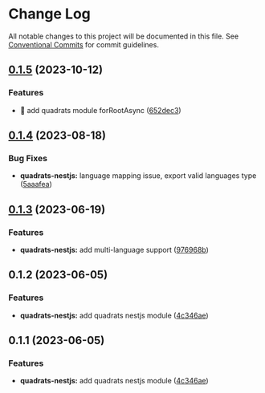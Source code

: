 # Change Log

All notable changes to this project will be documented in this file.
See [Conventional Commits](https://conventionalcommits.org) for commit guidelines.

## [0.1.5](https://github.com/Rytass/Utils/compare/@rytass/quadrats-nestjs@0.1.4...@rytass/quadrats-nestjs@0.1.5) (2023-10-12)


### Features

* 🎸 add quadrats module forRootAsync ([652dec3](https://github.com/Rytass/Utils/commit/652dec398fdf8acd6e0ee9426dd16bc2249c3c88))





## [0.1.4](https://github.com/Rytass/Utils/compare/@rytass/quadrats-nestjs@0.1.3...@rytass/quadrats-nestjs@0.1.4) (2023-08-18)


### Bug Fixes

* **quadrats-nestjs:** language mapping issue, export valid languages type ([5aaafea](https://github.com/Rytass/Utils/commit/5aaafea010d3b63935a2d14319cb4bd7328f4b58))





## [0.1.3](https://github.com/Rytass/Utils/compare/@rytass/quadrats-nestjs@0.1.2...@rytass/quadrats-nestjs@0.1.3) (2023-06-19)


### Features

* **quadrats-nestjs:** add multi-language support ([976968b](https://github.com/Rytass/Utils/commit/976968bf60446dd32d785aa7a43c9171e6acac5d))





## 0.1.2 (2023-06-05)


### Features

* **quadrats-nestjs:** add quadrats nestjs module ([4c346ae](https://github.com/Rytass/Utils/commit/4c346aedd46834590c37d824395bbbad71268e4c))





## 0.1.1 (2023-06-05)


### Features

* **quadrats-nestjs:** add quadrats nestjs module ([4c346ae](https://github.com/Rytass/Utils/commit/4c346aedd46834590c37d824395bbbad71268e4c))
